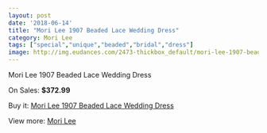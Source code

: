 ```yaml
---
layout: post
date: '2018-06-14'
title: "Mori Lee 1907 Beaded Lace Wedding Dress"
category: Mori Lee
tags: ["special","unique","beaded","bridal","dress"]
image: http://img.eudances.com/2473-thickbox_default/mori-lee-1907-beaded-lace-wedding-dress.jpg
---
```

Mori Lee 1907 Beaded Lace Wedding Dress

On Sales: **$372.99**
<a href="https://www.eudances.com/en/mori-lee/824-mori-lee-1907-beaded-lace-wedding-dress.html"><amp-img layout="responsive" width="600" height="600" src="//img.eudances.com/2473-thickbox_default/mori-lee-1907-beaded-lace-wedding-dress.jpg" alt="Mori Lee 1907 Beaded Lace Wedding Dress 0" /></a>
<a href="https://www.eudances.com/en/mori-lee/824-mori-lee-1907-beaded-lace-wedding-dress.html"><amp-img layout="responsive" width="600" height="600" src="//img.eudances.com/2476-thickbox_default/mori-lee-1907-beaded-lace-wedding-dress.jpg" alt="Mori Lee 1907 Beaded Lace Wedding Dress 1" /></a>
<a href="https://www.eudances.com/en/mori-lee/824-mori-lee-1907-beaded-lace-wedding-dress.html"><amp-img layout="responsive" width="600" height="600" src="//img.eudances.com/2475-thickbox_default/mori-lee-1907-beaded-lace-wedding-dress.jpg" alt="Mori Lee 1907 Beaded Lace Wedding Dress 2" /></a>
<a href="https://www.eudances.com/en/mori-lee/824-mori-lee-1907-beaded-lace-wedding-dress.html"><amp-img layout="responsive" width="600" height="600" src="//img.eudances.com/2474-thickbox_default/mori-lee-1907-beaded-lace-wedding-dress.jpg" alt="Mori Lee 1907 Beaded Lace Wedding Dress 3" /></a>

Buy it: [Mori Lee 1907 Beaded Lace Wedding Dress](https://www.eudances.com/en/mori-lee/824-mori-lee-1907-beaded-lace-wedding-dress.html "Mori Lee 1907 Beaded Lace Wedding Dress")

View more: [Mori Lee](https://www.eudances.com/en/9-mori-lee "Mori Lee")